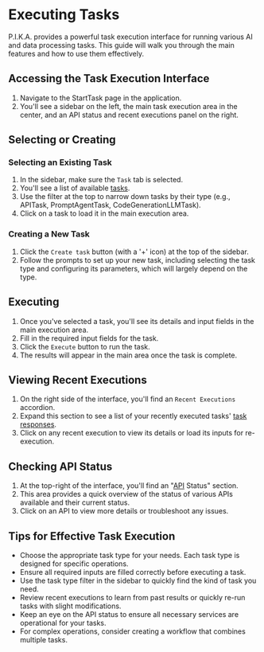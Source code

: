 # Executing Tasks

P.I.K.A. provides a powerful task execution interface for running various AI and data processing tasks. This guide will walk you through the main features and how to use them effectively.

## Accessing the Task Execution Interface

1. Navigate to the StartTask page in the application.
2. You'll see a sidebar on the left, the main task execution area in the center, and an API status and recent executions panel on the right.

## Selecting or Creating

### Selecting an Existing Task
1. In the sidebar, make sure the `Task` tab is selected.
2. You'll see a list of available [tasks](/shared/knowledgebase/core/task/task).
3. Use the filter at the top to narrow down tasks by their type (e.g., APITask, PromptAgentTask, CodeGenerationLLMTask).
4. Click on a task to load it in the main execution area.

### Creating a New Task
1. Click the `Create task` button (with a '+' icon) at the top of the sidebar.
2. Follow the prompts to set up your new task, including selecting the task type and configuring its parameters, which will largely depend on the type. 

## Executing

1. Once you've selected a task, you'll see its details and input fields in the main execution area.
2. Fill in the required input fields for the task.
3. Click the `Execute` button to run the task.
4. The results will appear in the main area once the task is complete.

## Viewing Recent Executions

1. On the right side of the interface, you'll find an `Recent Executions` accordion.
2. Expand this section to see a list of your recently executed tasks' [task responses](/shared/knowledgebase/core/task_response).
3. Click on any recent execution to view its details or load its inputs for re-execution.

## Checking API Status

1. At the top-right of the interface, you'll find an "[API](/shared/knowledgebase/core//api) Status" section.
2. This area provides a quick overview of the status of various APIs available and their current status.
3. Click on an API to view more details or troubleshoot any issues.

## Tips for Effective Task Execution

- Choose the appropriate task type for your needs. Each task type is designed for specific operations.
- Ensure all required inputs are filled correctly before executing a task.
- Use the task type filter in the sidebar to quickly find the kind of task you need.
- Review recent executions to learn from past results or quickly re-run tasks with slight modifications.
- Keep an eye on the API status to ensure all necessary services are operational for your tasks.
- For complex operations, consider creating a workflow that combines multiple tasks.